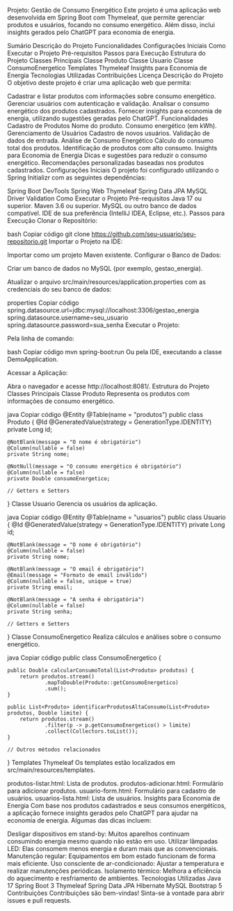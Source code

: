 Projeto: Gestão de Consumo Energético
Este projeto é uma aplicação web desenvolvida em Spring Boot com Thymeleaf, que permite gerenciar produtos e usuários, focando no consumo energético. Além disso, inclui insights gerados pelo ChatGPT para economia de energia.

Sumário
Descrição do Projeto
Funcionalidades
Configurações Iniciais
Como Executar o Projeto
Pré-requisitos
Passos para Execução
Estrutura do Projeto
Classes Principais
Classe Produto
Classe Usuario
Classe ConsumoEnergetico
Templates Thymeleaf
Insights para Economia de Energia
Tecnologias Utilizadas
Contribuições
Licença
Descrição do Projeto
O objetivo deste projeto é criar uma aplicação web que permita:

Cadastrar e listar produtos com informações sobre consumo energético.
Gerenciar usuários com autenticação e validação.
Analisar o consumo energético dos produtos cadastrados.
Fornecer insights para economia de energia, utilizando sugestões geradas pelo ChatGPT.
Funcionalidades
Cadastro de Produtos
Nome do produto.
Consumo energético (em kWh).
Gerenciamento de Usuários
Cadastro de novos usuários.
Validação de dados de entrada.
Análise de Consumo Energético
Cálculo do consumo total dos produtos.
Identificação de produtos com alto consumo.
Insights para Economia de Energia
Dicas e sugestões para reduzir o consumo energético.
Recomendações personalizadas baseadas nos produtos cadastrados.
Configurações Iniciais
O projeto foi configurado utilizando o Spring Initializr com as seguintes dependências:

Spring Boot DevTools
Spring Web
Thymeleaf
Spring Data JPA
MySQL Driver
Validation
Como Executar o Projeto
Pré-requisitos
Java 17 ou superior.
Maven 3.6 ou superior.
MySQL ou outro banco de dados compatível.
IDE de sua preferência (IntelliJ IDEA, Eclipse, etc.).
Passos para Execução
Clonar o Repositório:

bash
Copiar código
git clone https://github.com/seu-usuario/seu-repositorio.git
Importar o Projeto na IDE:

Importar como um projeto Maven existente.
Configurar o Banco de Dados:

Criar um banco de dados no MySQL (por exemplo, gestao_energia).

Atualizar o arquivo src/main/resources/application.properties com as credenciais do seu banco de dados:

properties
Copiar código
spring.datasource.url=jdbc:mysql://localhost:3306/gestao_energia
spring.datasource.username=seu_usuario
spring.datasource.password=sua_senha
Executar o Projeto:

Pela linha de comando:

bash
Copiar código
mvn spring-boot:run
Ou pela IDE, executando a classe DemoApplication.

Acessar a Aplicação:

Abra o navegador e acesse http://localhost:8081/.
Estrutura do Projeto
Classes Principais
Classe Produto
Representa os produtos com informações de consumo energético.

java
Copiar código
@Entity
@Table(name = "produtos")
public class Produto {
    @Id
    @GeneratedValue(strategy = GenerationType.IDENTITY)
    private Long id;

    @NotBlank(message = "O nome é obrigatório")
    @Column(nullable = false)
    private String nome;

    @NotNull(message = "O consumo energético é obrigatório")
    @Column(nullable = false)
    private Double consumoEnergetico;

    // Getters e Setters
}
Classe Usuario
Gerencia os usuários da aplicação.

java
Copiar código
@Entity
@Table(name = "usuarios")
public class Usuario {
    @Id
    @GeneratedValue(strategy = GenerationType.IDENTITY)
    private Long id;

    @NotBlank(message = "O nome é obrigatório")
    @Column(nullable = false)
    private String nome;

    @NotBlank(message = "O email é obrigatório")
    @Email(message = "Formato de email inválido")
    @Column(nullable = false, unique = true)
    private String email;

    @NotBlank(message = "A senha é obrigatória")
    @Column(nullable = false)
    private String senha;

    // Getters e Setters
}
Classe ConsumoEnergetico
Realiza cálculos e análises sobre o consumo energético.

java
Copiar código
public class ConsumoEnergetico {

    public Double calcularConsumoTotal(List<Produto> produtos) {
        return produtos.stream()
                .mapToDouble(Produto::getConsumoEnergetico)
                .sum();
    }

    public List<Produto> identificarProdutosAltaConsumo(List<Produto> produtos, Double limite) {
        return produtos.stream()
                .filter(p -> p.getConsumoEnergetico() > limite)
                .collect(Collectors.toList());
    }

    // Outros métodos relacionados
}
Templates Thymeleaf
Os templates estão localizados em src/main/resources/templates.

produtos-listar.html: Lista de produtos.
produtos-adicionar.html: Formulário para adicionar produtos.
usuario-form.html: Formulário para cadastro de usuários.
usuarios-lista.html: Lista de usuários.
Insights para Economia de Energia
Com base nos produtos cadastrados e seus consumos energéticos, a aplicação fornece insights gerados pelo ChatGPT para ajudar na economia de energia. Algumas das dicas incluem:

Desligar dispositivos em stand-by: Muitos aparelhos continuam consumindo energia mesmo quando não estão em uso.
Utilizar lâmpadas LED: Elas consomem menos energia e duram mais que as convencionais.
Manutenção regular: Equipamentos em bom estado funcionam de forma mais eficiente.
Uso consciente de ar-condicionado: Ajustar a temperatura e realizar manutenções periódicas.
Isolamento térmico: Melhora a eficiência do aquecimento e resfriamento de ambientes.
Tecnologias Utilizadas
Java 17
Spring Boot 3
Thymeleaf
Spring Data JPA
Hibernate
MySQL
Bootstrap 5
Contribuições
Contribuições são bem-vindas! Sinta-se à vontade para abrir issues e pull requests.



